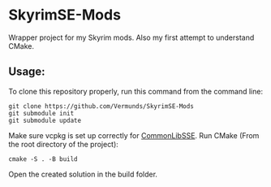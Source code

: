 # SkyrimSE-Mods
 Wrapper project for my Skyrim mods. Also my first attempt to understand CMake.
 
## Usage:
 To clone this repository properly, run this command from the command line:
 
    git clone https://github.com/Vermunds/SkyrimSE-Mods
    git submodule init
    git submodule update

 Make sure vcpkg is set up correctly for [CommonLibSSE](https://github.com/Ryan-rsm-McKenzie/CommonLibSSE).
 Run CMake (From the root directory of the project):
 
    cmake -S . -B build
    
 Open the created solution in the build folder.
